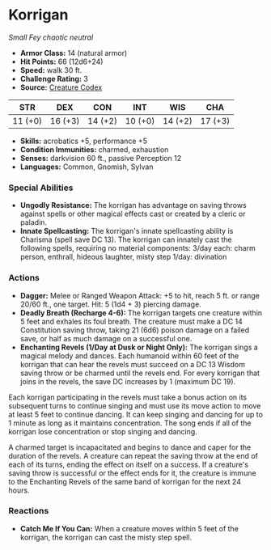 # Korrigan

*Small* *Fey* *chaotic neutral*

- **Armor Class:** 14 (natural armor)
- **Hit Points:** 66 (12d6+24)
- **Speed:** walk 30 ft.
- **Challenge Rating:** 3
- **Source:** [Creature Codex](https://koboldpress.com/kpstore/product/creature-codex-for-5th-edition-dnd/)

| STR | DEX | CON | INT | WIS | CHA |
| --- | --- | --- | --- | --- | --- |
| 11 (+0) | 16 (+3) | 14 (+2) | 10 (+0) | 14 (+2) | 17 (+3) |

- **Skills:** acrobatics +5, performance +5
- **Condition Immunities:** charmed, exhaustion
- **Senses:** darkvision 60 ft., passive Perception 12
- **Languages:** Common, Gnomish, Sylvan
### Special Abilities
- **Ungodly Resistance:** The korrigan has advantage on saving throws against spells or other magical effects cast or created by a cleric or paladin.
- **Innate Spellcasting:** The korrigan's innate spellcasting ability is Charisma (spell save DC 13). The korrigan can innately cast the following spells, requiring no material components: 3/day each: charm person, enthrall, hideous laughter, misty step 1/day: divination
### Actions
- **Dagger:** Melee or Ranged Weapon Attack: +5 to hit, reach 5 ft. or range 20/60 ft., one target. Hit: 5 (1d4 + 3) piercing damage.
- **Deadly Breath (Recharge 4-6):** The korrigan targets one creature within 5 feet and exhales its foul breath. The creature must make a DC 14 Constitution saving throw, taking 21 (6d6) poison damage on a failed save, or half as much damage on a successful one.
- **Enchanting Revels (1/Day at Dusk or Night Only):** The korrigan sings a magical melody and dances. Each humanoid within 60 feet of the korrigan that can hear the revels must succeed on a DC 13 Wisdom saving throw or be charmed until the revels end. For every korrigan that joins in the revels, the save DC increases by 1 (maximum DC 19). 

Each korrigan participating in the revels must take a bonus action on its subsequent turns to continue singing and must use its move action to move at least 5 feet to continue dancing. It can keep singing and dancing for up to 1 minute as long as it maintains concentration. The song ends if all of the korrigan lose concentration or stop singing and dancing. 

A charmed target is incapacitated and begins to dance and caper for the duration of the revels. A creature can repeat the saving throw at the end of each of its turns, ending the effect on itself on a success. If a creature's saving throw is successful or the effect ends for it, the creature is immune to the Enchanting Revels of the same band of korrigan for the next 24 hours.
### Reactions
- **Catch Me If You Can:** When a creature moves within 5 feet of the korrigan, the korrigan can cast the misty step spell.

